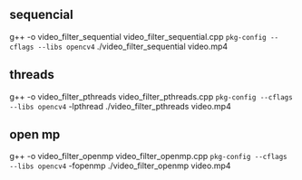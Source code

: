 
## sequencial
g++ -o video_filter_sequential video_filter_sequential.cpp `pkg-config --cflags --libs opencv4`
./video_filter_sequential video.mp4

## threads
g++ -o video_filter_pthreads video_filter_pthreads.cpp `pkg-config --cflags --libs opencv4` -lpthread
./video_filter_pthreads video.mp4


## open mp
g++ -o video_filter_openmp video_filter_openmp.cpp `pkg-config --cflags --libs opencv4` -fopenmp
./video_filter_openmp video.mp4

